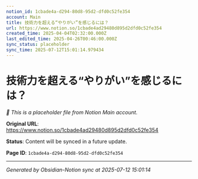 ```yaml
---
notion_id: 1cbade4a-d294-80d8-95d2-dfd0c52fe354
account: Main
title: 技術力を超える“やりがい”を感じるには？
url: https://www.notion.so/1cbade4ad29480d895d2dfd0c52fe354
created_time: 2025-04-04T02:32:00.000Z
last_edited_time: 2025-04-26T00:46:00.000Z
sync_status: placeholder
sync_time: 2025-07-12T15:01:14.979434
---
```


# 技術力を超える“やりがい”を感じるには？

*🔄 This is a placeholder file from Notion Main account.*

**Original URL**: https://www.notion.so/1cbade4ad29480d895d2dfd0c52fe354

**Status**: Content will be synced in a future update.

**Page ID**: `1cbade4a-d294-80d8-95d2-dfd0c52fe354`

---

*Generated by Obsidian-Notion sync at 2025-07-12 15:01:14*
